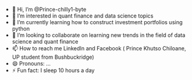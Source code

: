 - 👋 Hi, I’m @Prince-chilly1-byte
- 👀 I’m interested in quant finance and data science topics 
- 🌱 I’m currently learning how to construct investment portfolios using python
- 💞️ I’m looking to collaborate on learning new trends in the field of data science and quant finance 
- 📫 How to reach me LinkedIn and Facebook ( Prince Khutso Chiloane, UP student from Bushbuckridge)
- 😄 Pronouns: ...
- ⚡ Fun fact: I sleep 10 hours a day

<!---
Prince-chilly1-byte/Prince-chilly1-byte is a ✨ special ✨ repository because its `README.md` (this file) appears on your GitHub profile.
You can click the Preview link to take a look at your changes.
--->
